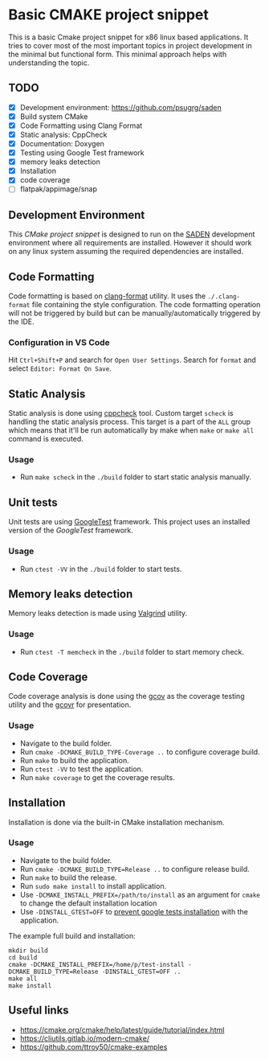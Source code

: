 # Basic CMAKE project snippet
This is a basic Cmake project snippet for x86 linux based applications. It tries to cover most of the most important 
topics in project development in the minimal but functional form. This minimal approach helps with understanding the topic.

## TODO 
  - [x] Development environment: https://github.com/psugrg/saden
  - [x] Build system CMake
  - [x] Code Formatting using Clang Format
  - [x] Static analysis: CppCheck
  - [x] Documentation: Doxygen
  - [x] Testing using Google Test framework
  - [x] memory leaks detection
  - [x] Installation
  - [x] code coverage
  - [ ] flatpak/appimage/snap

## Development Environment
This *CMake project snippet* is designed to run on the [SADEN](https://github.com/psugrg/saden) 
development environment where all requirements are installed. 
However it should work on any linux system assuming the required dependencies are installed. 

## Code Formatting
Code formatting is based on [clang-format](https://clang.llvm.org/docs/ClangFormatStyleOptions.html) utility. 
It uses the `./.clang-format` file containing the style configuration.
The code formatting operation will not be triggered by build but can be manually/automatically triggered by the IDE.

### Configuration in VS Code
Hit `Ctrl+Shift+P` and search for `Open User Settings`.
Search for `format` and select `Editor: Format On Save`.

## Static Analysis
Static analysis is done using [cppcheck](https://github.com/danmar/cppcheck) tool. 
Custom target `scheck` is handling the static analysis process. This target is a part of the `ALL` group 
which means that it'll be run automatically by make when `make` or `make all` command is executed. 

### Usage
- Run `make scheck` in the `./build` folder to start static analysis manually.

## Unit tests
Unit tests are using [GoogleTest](https://github.com/google/googletest) framework.
This project uses an installed version of the *GoogleTest* framework.

### Usage
- Run `ctest -VV` in the `./build` folder to start tests.

## Memory leaks detection
Memory leaks detection is made using [Valgrind](https://valgrind.org/) utility. 

### Usage
- Run `ctest -T memcheck` in the `./build` folder to start memory check.

## Code Coverage
Code coverage analysis is done using the [gcov](https://gcc.gnu.org/onlinedocs/gcc/Gcov.html) 
as the coverage testing utility and the [gcovr](https://github.com/gcovr/gcovr) for presentation. 

### Usage
- Navigate to the build folder.
- Run `cmake -DCMAKE_BUILD_TYPE-Coverage ..` to configure coverage build.
- Run `make` to build the application.
- Run `ctest -VV` to test the application.
- Run `make coverage` to get the coverage results.

## Installation
Installation is done via the built-in CMake installation mechanism.

### Usage
- Navigate to the build folder. 
- Run `cmake -DCMAKE_BUILD_TYPE=Release ..` to configure release build.
- Run `make` to build the release. 
- Run `sudo make install` to install application. 
- Use `-DCMAKE_INSTALL_PREFIX=/path/to/install` as an argument for `cmake` to change the default installation location
- Use `-DINSTALL_GTEST=OFF` to [prevent google tests installation](https://github.com/google/googletest/issues/2829) with the application.

The example full build and installation:
```
mkdir build
cd build
cmake -DCMAKE_INSTALL_PREFIX=/home/p/test-install -DCMAKE_BUILD_TYPE=Release -DINSTALL_GTEST=OFF ..
make all
make install
```

## Useful links
  - https://cmake.org/cmake/help/latest/guide/tutorial/index.html
  - https://cliutils.gitlab.io/modern-cmake/
  - https://github.com/ttroy50/cmake-examples